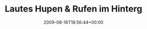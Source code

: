 ---
retweeted: false
source: <a href="http://twitter.com" rel="nofollow">Twitter Web Client</a>
entities:
  hashtags: []
  symbols: []
  user_mentions: []
  urls: []
display_text_range:
- '0'
- '139'
favorite_count: '0'
id_str: '3348050427'
truncated: false
retweet_count: '0'
id: '3348050427'
created_at: Sun Aug 16 18:56:44 +0000 2009
favorited: false
full_text: Lautes Hupen & Rufen im Hintergrund. "Warte ma, ich ruf dich gleich nochmal
  zurück". Gespräche mit dem besten Kumpel werden nie langweilig.
lang: de
tags:
- pesos:twitter
date: '2009-08-16T18:56:44+00:00'
src: https://twitter.com/bascht/status/3348050427
original_url: https://twitter.com/bascht/status/3348050427
type: twitter_tweet
text: Lautes Hupen & Rufen im Hintergrund. "Warte ma, ich ruf dich gleich nochmal
  zurück". Gespräche mit dem besten Kumpel werden nie langweilig.
title: Lautes Hupen & Rufen im Hinterg

---